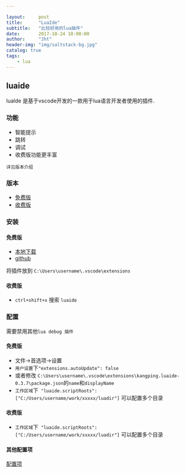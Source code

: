 ```yaml
---

layout:     post
title:      "LuaIde"
subtitle:   "比较好用的lua插件"
date:       2017-10-24 10:00:00
author:     "Jht"
header-img: "img/saltstack-bg.jpg"
catalog: true
tags:
    - lua
---
```


## luaide

luaIde 是基于vscode开发的一款用于lua语言开发者使用的插件.

### 功能

- 智能提示
- 跳转 
- 调试
- 收费版功能更丰富

`详见版本介绍`

### 版本

- [免费版](https://github.com/k0204/LuaIde/)
- [收费版](https://marketplace.visualstudio.com/items?itemName=kangping.luaide)

### 安装

#### 免费版

- [本地下载](attach/kangping.luaide-0.3.7.zip)
- [github](https://github.com/k0204/LuaIde/)

将插件放到 `C:\Users\username\.vscode\extensions`

#### 收费版

- `ctrl+shift+x` 搜索 `luaide`

### 配置

需要禁用其他`lua debug 插件`

#### 免费版

- 文件->首选项->设置
- `用户设置`下`"extensions.autoUpdate": false`
- 或者修改 `C:\Users\username\.vscode\extensions\kangping.luaide-0.3.7\package.json`的`name`和`displayName`
- `工作区域`下` "luaide.scriptRoots": ["C:/Users/username/work/xxxxx/luadir"]` 可以配置多个目录

#### 收费版

- `工作区域`下` "luaide.scriptRoots": ["C:/Users/username/work/xxxxx/luadir"]` 可以配置多个目录

#### 其他配置项

[配置项](http://www.jianshu.com/p/f850e5276977)

